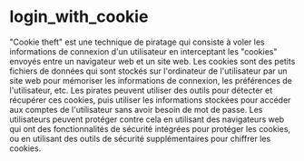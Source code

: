 # login_with_cookie

"Cookie theft" est une technique de piratage qui consiste à voler les informations de connexion d'un utilisateur en interceptant les "cookies" envoyés entre un navigateur web et un site web. Les cookies sont des petits fichiers de données qui sont stockés sur l'ordinateur de l'utilisateur par un site web pour mémoriser les informations de connexion, les préférences de l'utilisateur, etc. Les pirates peuvent utiliser des outils pour détecter et récupérer ces cookies, puis utiliser les informations stockées pour accéder aux comptes de l'utilisateur sans avoir besoin de mot de passe. Les utilisateurs peuvent protéger contre cela en utilisant des navigateurs web qui ont des fonctionnalités de sécurité intégrées pour protéger les cookies, ou en utilisant des outils de sécurité supplémentaires pour chiffrer les cookies.
